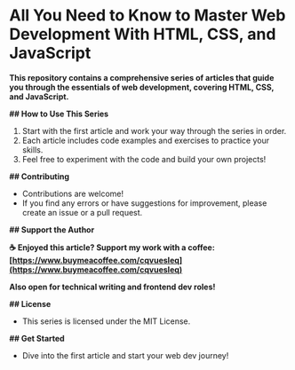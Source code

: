 # All You Need to Know to Master Web Development With HTML, CSS, and JavaScript

**This repository contains a comprehensive series of articles that guide you through the essentials of web development, covering HTML, CSS, and JavaScript.**

**## How to Use This Series**

1. Start with the first article and work your way through the series in order.
2. Each article includes code examples and exercises to practice your skills.
3. Feel free to experiment with the code and build your own projects!

**## Contributing**

* Contributions are welcome!
* If you find any errors or have suggestions for improvement, please create an issue or a pull request.

**## Support the Author**

**☕ Enjoyed this article? Support my work with a coffee: [https://www.buymeacoffee.com/cqvuesleq](https://www.buymeacoffee.com/cqvuesleq)**

**Also open for technical writing and frontend dev roles!**

**## License**

* This series is licensed under the MIT License.

**##  Get Started**

* Dive into the first article and start your web dev journey!

